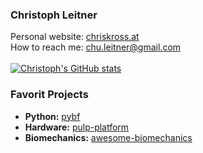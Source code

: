 ### Christoph Leitner

Personal website: [chriskross.at](http://www.chriskross.org/)\
How to reach me: [chu.leitner@gmail.com](mailto:chu.leitner@gmail.com)\
\
[![Christoph's GitHub stats](https://github-readme-stats.vercel.app/api?username=luuleitner&hide=prs,issues,contribs,&count_private=true&show_icons=true)](https://github.com/anuraghazra/github-readme-stats)


### Favorit Projects
* **Python:** [pybf](https://github.com/luuleitner/pybf)
* **Hardware:** [pulp-platform](https://github.com/pulp-platform)
* **Biomechanics:** [awesome-biomechanics](https://github.com/modenaxe/awesome-biomechanics)

